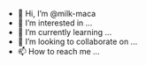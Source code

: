 - 👋 Hi, I’m @milk-maca
- 👀 I’m interested in ...
- 🌱 I’m currently learning ...
- 💞️ I’m looking to collaborate on ...
- 📫 How to reach me ...

<!---
milk-maca/milk-maca is a ✨ special ✨ repository because its `README.md` (this file) appears on your GitHub profile.
You can click the Preview link to take a look at your changes.
--->
